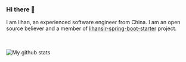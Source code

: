 ### Hi there 👋

I am lihan, an experienced software engineer from China. I am an open source believer and a member of [lihansir-spring-boot-starter](https://github.com/lihansir/lihansir-spring-boot-starter) project.

<br/><br/>
![My github stats](https://github-readme-stats.vercel.app/api?username=lihansir)
